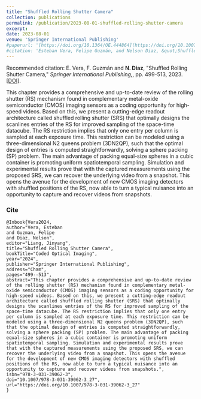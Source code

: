 ```yaml
---
title: "Shuffled Rolling Shutter Camera"
collection: publications
permalink: /publication/2023-08-01-shuffled-rolling-shutter-camera
excerpt: 
date: 2023-08-01
venue: 'Springer International Publishing'
#paperurl: '[https://doi.org/10.1364/OE.444864](https://doi.org/10.1007/978-3-031-39062-3_27)'
#citation: 'Esteban Vera, Felipe Guzmán, and Nelson Diaz, &quot;Shuffled Rolling Shutter Camera.&quot; <i>Coded Optical Imaging, Springer International Publishing,</i>., pp. 499-513, 2023.'
---
```


Recommended citation: E. Vera, F. Guzmán and **N. Diaz**, "Shuffled Rolling Shutter Camera," <i> Springer International Publishing,</i>, pp. 499-513, 2023. [[DOI]](https://doi.org/10.1007/978-3-031-39062-3_27).

This chapter provides a comprehensive and up-to-date review of the rolling shutter (RS) mechanism found in complementary metal-oxide semiconductor (CMOS) imaging sensors as a coding opportunity for high-speed videos. Based on this, we present a cutting-edge readout architecture called shuffled rolling shutter (SRS) that optimally designs the scanlines entries of the RS for improved sampling of the space-time datacube. The RS restriction implies that only one entry per column is sampled at each exposure time. This restriction can be modeled using a three-dimensional N2 queens problem (3DN2QP), such that the optimal design of entries is computed straightforwardly, solving a sphere packing (SP) problem. The main advantage of packing equal-size spheres in a cubic container is promoting uniform spatiotemporal sampling. Simulation and experimental results prove that with the captured measurements using the proposed SRS, we can recover the underlying video from a snapshot. This opens the avenue for the development of new CMOS imaging detectors with shuffled positions of the RS, now able to turn a typical nuisance into an opportunity to capture and recover videos from snapshots.


### Cite

```
@Inbook{Vera2024,
author="Vera, Esteban
and Guzman, Felipe
and Diaz, Nelson",
editor="Liang, Jinyang",
title="Shuffled Rolling Shutter Camera",
bookTitle="Coded Optical Imaging",
year="2024",
publisher="Springer International Publishing",
address="Cham",
pages="499--513",
abstract="This chapter provides a comprehensive and up-to-date review of the rolling shutter (RS) mechanism found in complementary metal-oxide semiconductor (CMOS) imaging sensors as a coding opportunity for high-speed videos. Based on this, we present a cutting-edge readout architecture called shuffled rolling shutter (SRS) that optimally designs the scanlines entries of the RS for improved sampling of the space-time datacube. The RS restriction implies that only one entry per column is sampled at each exposure time. This restriction can be modeled using a three-dimensional N2 queens problem (3DN2QP), such that the optimal design of entries is computed straightforwardly, solving a sphere packing (SP) problem. The main advantage of packing equal-size spheres in a cubic container is promoting uniform spatiotemporal sampling. Simulation and experimental results prove that with the captured measurements using the proposed SRS, we can recover the underlying video from a snapshot. This opens the avenue for the development of new CMOS imaging detectors with shuffled positions of the RS, now able to turn a typical nuisance into an opportunity to capture and recover videos from snapshots.",
isbn="978-3-031-39062-3",
doi="10.1007/978-3-031-39062-3_27",
url="https://doi.org/10.1007/978-3-031-39062-3_27"
}
```
